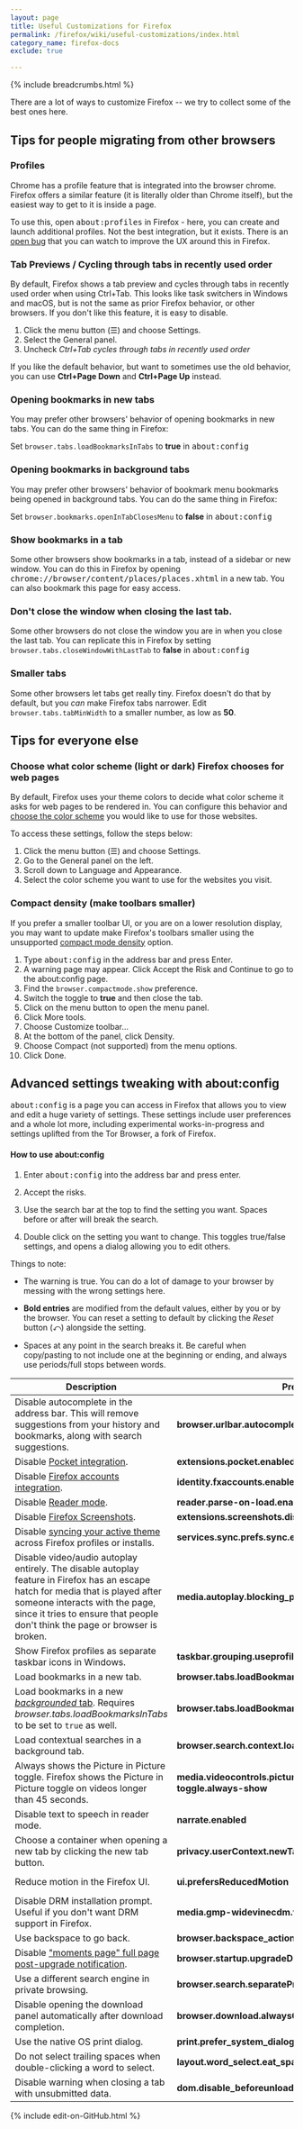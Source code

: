 ```yaml
---
layout: page
title: Useful Customizations for Firefox
permalink: /firefox/wiki/useful-customizations/index.html
category_name: firefox-docs
exclude: true

---
```


{% include breadcrumbs.html %}

There are a lot of ways to customize Firefox -- we try to collect some of the best ones here. 

## Tips for people migrating from other browsers

### Profiles

Chrome has a profile feature that is integrated into the browser chrome. Firefox offers a similar feature (it is literally older than Chrome itself), but the easiest way to get to it is inside a page. 

To use this, open <kbd>about:profiles</kbd> in Firefox - here, you can create and launch additional profiles. Not the best integration, but it exists. There is an [open bug](https://bugzilla.mozilla.org/show_bug.cgi?id=1542189) that you can watch to improve the UX around this in Firefox.  

### Tab Previews / Cycling through tabs in recently used order 

By default, Firefox shows a tab preview and cycles through tabs in recently used order when using Ctrl+Tab. This looks like task switchers in Windows and macOS, but is not the same as prior Firefox behavior, or other browsers. If you don't like this feature, it is easy to disable. 

1. Click the menu button (☰) and choose Settings.
2. Select the General panel.
3. Uncheck *Ctrl+Tab cycles through tabs in recently used order*

If you like the default behavior, but want to sometimes use the old behavior, you can use **Ctrl+Page Down** and **Ctrl+Page Up** instead. 

### Opening bookmarks in new tabs

You may prefer other browsers' behavior of opening bookmarks in new tabs. You can do the same thing in Firefox:

Set ```browser.tabs.loadBookmarksInTabs``` to **true** in <kbd>about:config</kbd>

### Opening bookmarks in background tabs

You may prefer other browsers' behavior of bookmark menu bookmarks being opened in background tabs. You can do the same thing in Firefox:

Set ```browser.bookmarks.openInTabClosesMenu``` to **false** in <kbd>about:config</kbd>

### Show bookmarks in a tab

Some other browsers show bookmarks in a tab, instead of a sidebar or new window. You can do this in Firefox by opening <kbd>chrome://browser/content/places/places.xhtml</kbd> in a new tab. You can also bookmark this page for easy access.

### Don't close the window when closing the last tab.

Some other browsers do not close the window you are in when you close the last tab. You can replicate this in Firefox by setting ```browser.tabs.closeWindowWithLastTab``` to **false** in <kbd>about:config</kbd>

### Smaller tabs

Some other browsers let tabs get really tiny. Firefox doesn't do that by default, but you *can* make Firefox tabs narrower. Edit ```browser.tabs.tabMinWidth``` to a smaller number, as low as **50**.

## Tips for everyone else

### Choose what color scheme (light or dark) Firefox chooses for web pages

By default, Firefox uses your theme colors to decide what color scheme it asks for web pages to be rendered in. You can configure this behavior and [choose the color scheme](https://support.mozilla.org/kb/change-web-appearance-settings-firefox) you would like to use for those websites. 

To access these settings, follow the steps below:

1. Click the menu button (☰) and choose Settings.
2. Go to the General panel on the left.
3. Scroll down to Language and Appearance.
4. Select the color scheme you want to use for the websites you visit. 

### Compact density (make toolbars smaller)

If you prefer a smaller toolbar UI, or you are on a lower resolution display, you may want to update make Firefox's toolbars smaller using the unsupported [compact mode density](https://support.mozilla.org/kb/compact-mode-workaround-firefox) option. 

1. Type <kbd>about:config</kbd> in the address bar and press Enter.
2. A warning page may appear. Click Accept the Risk and Continue to go to the about:config page.
3. Find the `browser.compactmode.show` preference.
4. Switch the toggle to **true** and then close the tab.
5. Click on the menu button to open the menu panel.
6. Click More tools.
7. Choose Customize toolbar…
8. At the bottom of the panel, click Density.
9. Choose Compact (not supported) from the menu options.
10. Click Done. 
 
## Advanced settings tweaking with about:config

<kbd>about:config</kbd> is a page you can access in Firefox that allows you to view and edit a huge variety of settings. These settings include user preferences and a whole lot more, including experimental works-in-progress and settings uplifted from the Tor Browser, a fork of Firefox.

#### How to use about:config

1. Enter <kbd>about:config</kbd> into the address bar and press enter.

2. Accept the risks.

3. Use the search bar at the top to find the setting you want. Spaces before or after will break the search.

4. Double click on the setting you want to change. This toggles true/false settings, and opens a dialog allowing you to edit others.

Things to note:

* The warning is true. You can do a lot of damage to your browser by messing with the wrong settings here.

* **Bold entries** are modified from the default values, either by you or by the browser. You can reset a setting to default by clicking the *Reset* button (&#x293A;) alongside the setting.

* Spaces at any point in the search breaks it. Be careful when copy/pasting to not include one at the beginning or ending, and always use periods/full stops between words.



| Description | Preference | Value |
|--|--|--|
| Disable autocomplete in the address bar. This will remove suggestions from your history and bookmarks, along with search suggestions. | **browser.urlbar.autocomplete.enabled** | `false`
| Disable [Pocket integration](https://support.mozilla.org/kb/what-pocket). | **extensions.pocket.enabled** | `false`
| Disable [Firefox accounts integration](https://www.mozilla.org/firefox/accounts/). | **identity.fxaccounts.enabled** | `false`
| Disable [Reader mode](https://support.mozilla.org/kb/firefox-reader-view-clutter-free-web-pages). | **reader.parse-on-load.enabled** | `false`
| Disable [Firefox Screenshots](https://support.mozilla.org/kb/firefox-screenshots). | **extensions.screenshots.disabled** | `true`
| Disable [syncing your active theme](https://www.reddit.com/r/firefox/comments/ffu7y8/how_not_to_sync_themes/) across Firefox profiles or installs. | **services.sync.prefs.sync.extensions.activeThemeID** | `false`
| Disable video/audio autoplay entirely. The disable autoplay feature in Firefox has an escape hatch for media that is played after someone interacts with the page, since it tries to ensure that people don't think the page or browser is broken. | **media.autoplay.blocking_policy** | `2` (number)
| Show Firefox profiles as separate taskbar icons in Windows. | **taskbar.grouping.useprofile** | `true` (boolean)
| Load bookmarks in a new tab. | **browser.tabs.loadBookmarksInTabs** | `true`
| Load bookmarks in a new [*backgrounded* tab](https://www.reddit.com/r/firefox/comments/fbjxd5/open_new_tabs_from_firefoxs_bookmarks_and_history/). Requires *browser.tabs.loadBookmarksInTabs* to be set to `true` as well. | **browser.tabs.loadBookmarksInBackground** | `true`
| Load contextual searches in a background tab. | **browser.search.context.loadInBackground** | `true`
| Always shows the Picture in Picture toggle. Firefox shows the Picture in Picture toggle on videos longer than 45 seconds. | **media.videocontrols.picture-in-picture.video-toggle.always-show** | `true`
| Disable text to speech in reader mode. | **narrate.enabled** | `false`
| Choose a container when opening a new tab by clicking the new tab button. | **privacy.userContext.newTabContainerOnLeftClick.enabled** | `true`
| Reduce motion in the Firefox UI. | **ui.prefersReducedMotion** | `1` (number)
| Disable DRM installation prompt. Useful if you don't want DRM support in Firefox. | **media.gmp-widevinecdm.visible** | `false`
| Use backspace to go back. | **browser.backspace_action** | `0`
| Disable ["moments page" full page post-upgrade notification](https://firefox-source-docs.mozilla.org/browser/components/newtab/content-src/asrouter/docs/first-run.html#upgrade-dialog). | **browser.startup.upgradeDialog.enabled** | `false`
| Use a different search engine in private browsing. | **browser.search.separatePrivateDefault.ui.enabled** | `true`
| Disable opening the download panel automatically after download completion. | **browser.download.alwaysOpenPanel** | `false`
| Use the native OS print dialog. | **print.prefer_system_dialog** | `true`
| Do not select trailing spaces when double-clicking a word to select. | **layout.word_select.eat_space_to_next_word** | `false`
| Disable warning when closing a tab with unsubmitted data. | **dom.disable_beforeunload** | `false`

{% include edit-on-GitHub.html %}

<!--
Set the front matter:
title = your page title and link name in the navigation
permalink = the url for the page, i.e. example.com/my-awesome-category
category_name = the name of the cateogry you want to use to group posts, you'll need to use the same name on post pages
Save this page in the root directory.
Use the same name for the filename as the permalink, i.e.
permalink: /my-awesome-category/
filename: my-awesome-category.html
-->
